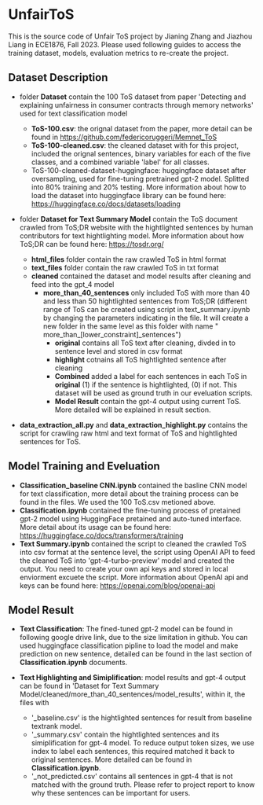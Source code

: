 # UnfairToS

This is the source code of Unfair ToS project by Jianing Zhang and Jiazhou Liang in ECE1876, Fall 2023. Please used following guides to access the training dataset, models, evaluation metrics to re-create the project.

## Dataset Description

- folder **Dataset** contain the 100 ToS dataset from paper 'Detecting and explaining unfairness in consumer
contracts through memory networks' used for text classification model
    - **ToS-100.csv**: the orignal dataset from the paper, more detail can be found in https://github.com/federicoruggeri/Memnet_ToS
    - **ToS-100-cleaned.csv**: the cleaned dataset with for this project, included the orignal sentences, binary variables for each of the five classes, and a combined variable 'label' for all classes.
    - ToS-100-cleaned-dataset-huggingface: huggingface dataset after oversampling, used for fine-tuning pretrained gpt-2 model. Splitted into 80\% training and 20% testing. More information about how to load the dataset into huggingface library can be found here: https://huggingface.co/docs/datasets/loading

- folder **Dataset for Text Summary Model** contain the ToS document crawled from ToS;DR website with the hightlighted sentences by human contributors for text hightlighting model. More information about how ToS;DR can be found here: https://tosdr.org/
    - **html_files** folder contain the raw crawled ToS in html format
    - **text_files** folder contain the raw crawled ToS in txt format
    - **cleaned** contained the dataset and model results after cleaning and feed into the gpt_4 model
        - **more_than_40_sentences** only included ToS with more than 40 and less than 50 hightlighted sentences from ToS;DR 
        (different range of ToS can be created using script in text_summary.ipynb by changing the parameters indicating in the file. It will create a new folder in the same level as this folder with name " more_than_[lower_constraint]_sentences")
            - **original** contains all ToS text after cleaning, divded in to sentence level and stored in csv format
            - **highlight** cotnains all ToS hightlighted sentence after cleaning
            - **Combined** added a label for each sentences in each ToS in **original** (1) if the sentence is hightlighted, (0) if not. This dataset will be used as ground truth in our eveluation scripts.
            - **Model Result** contain the gpt-4 output using current ToS. More detailed will be explained in result section.
- **data_extraction_all.py** and **data_extraction_highlight.py**  contains the script for crawling raw html and text format of ToS and hightlighted sentences for ToS.
## Model Training and Eveluation
- **Classification_baseline CNN.ipynb** contained the basline CNN model for text classification, more detail about the training process can be found in the files. We used the 100 ToS.csv metioned above.
- **Classification.ipynb** contained the fine-tuning process of pretained gpt-2 model using HuggingFace pretained and auto-tuned interface. More detail about its usage can be found here: https://huggingface.co/docs/transformers/training
- **Text Summary.ipynb** contained the script to cleaned the crawled ToS into csv format at the sentence level, the script using OpenAI API to feed the cleaned ToS into 'gpt-4-turbo-preview' model and created the output. You need to create your own api keys and stored in local enviorment excuete the script. More information about OpenAI api and keys can be found here: https://openai.com/blog/openai-api

## Model Result
- **Text Classification**: The fined-tuned gpt-2 model can be found in following google drive link, due to the size limitation in github. You can used huggingface classification pipline to load the model and make prediction on new sentence, detailed can be found in the last section of **Classification.ipynb** documents.

- **Text Highlighting and Simiplification**: model results and gpt-4 output can be found in 'Dataset for Text Summary Model/cleaned/more_than_40_sentences/model_results', within it, the files with 
    - '_baseline.csv' is the hightlighted sentences for result from baseline textrank model.
    - '_summary.csv' contain the hightlighted sentences and its simiplification for gpt-4 model. To reduce output token sizes, we use index to label each sentences, this required matched it back to original sentences. More detailed can be found in **Classification.ipynb**. 
    -   '_not_predicted.csv' contains all sentences in gpt-4 that is not matched with the ground truth. Please refer to project report to know why these sentences can be important for users.




        
